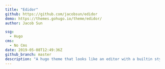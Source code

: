 ```yaml
---
title: "Edidor"
github: https://github.com/jacobsun/edidor
demo: https://themes.gohugo.io/theme/edidor/
author: Jacob Sun

ssg:
  - Hugo
cms:
  - No Cms
date: 2019-05-08T12:49:36Z
github_branch: master
description: "A hugo theme that looks like an editor with a builtin style generator, INFINITE COLOR MODE from a market perspective. 😂"
---
```

